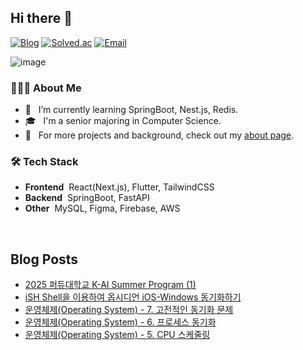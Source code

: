 ## Hi there 👋

[![Blog](https://img.shields.io/badge/Blog-inup.dev-3b82f6?style=flat-square)](https://inup.site/)
[![Solved.ac](https://img.shields.io/badge/Solved.ac-inup-17ce3a?style=flat-square)](https://solved.ac/profile/inup)
[![Email](https://img.shields.io/badge/Email-inup@kakao.com-yellow?style=flat-square)](mailto:inup@kakao.com)

![image](https://github.com/user-attachments/assets/0370db4b-dccd-41c5-a8ed-e2e78ef38577)


### 👨🏻‍💻 About Me

- 🌱 &nbsp; I’m currently learning SpringBoot, Nest.js, Redis.
- 🎓 &nbsp; I'm a senior majoring in Computer Science.
- 📄 &nbsp; For more projects and background, check out my [about page](https://inup.site/about).

### 🛠 Tech Stack

- **Frontend**&nbsp; React(Next.js), Flutter, TailwindCSS
- **Backend**&nbsp; SpringBoot, FastAPI
- **Other**&nbsp; MySQL, Figma, Firebase, AWS

<br/>

## Blog Posts
<!-- BLOG-POST-LIST:START -->
- [2025 퍼듀대학교 K-AI Summer Program &lpar;1&rpar;](https://in-up.netlify.app/kai-purdue-01/)
- [iSH Shell을 이용하여 옵시디언 iOS-Windows 동기화하기](https://in-up.netlify.app/obsidian-ios/)
- [운영체제&lpar;Operating System&rpar; - 7. 고전적인 동기화 문제](https://in-up.netlify.app/os-07-sync-problems/)
- [운영체제&lpar;Operating System&rpar; - 6. 프로세스 동기화](https://in-up.netlify.app/os-06-synchronization/)
- [운영체제&lpar;Operating System&rpar; - 5. CPU 스케줄링](https://in-up.netlify.app/os-05-cpu-scheduling/)
<!-- BLOG-POST-LIST:END -->
